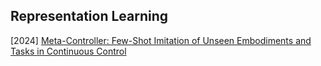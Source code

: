 ## Representation Learning

[2024] [Meta-Controller: Few-Shot Imitation of Unseen Embodiments and Tasks in Continuous Control](https://arxiv.org/abs/2412.12147)
